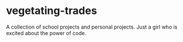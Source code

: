 # vegetating-trades
A collection of school projects and personal projects. Just a girl who is excited about the power of code. 

